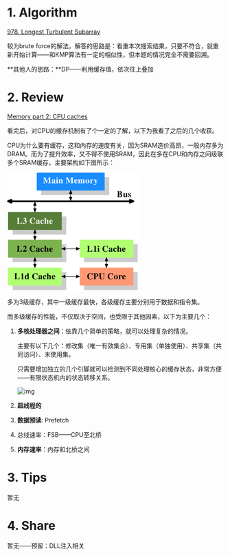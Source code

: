# 1. Algorithm

[978. Longest Turbulent Subarray](https://leetcode.com/problems/longest-turbulent-subarray/)

较为brute force的解法，解答的思路是：看重本次搜索结果，只要不符合，就重新开始计算——和KMP算法有一定的相似性，但本题的情况完全不需要回溯。

**其他人的思路：**DP——利用缓存值，依次往上叠加

# 2. Review

[Memory part 2: CPU caches](<https://lwn.net/Articles/252125/>)

看完后，对CPU的缓存机制有了个一定的了解，以下为我看了之后的几个收获。

CPU为什么要有缓存，这和内存的速度有关，因为SRAM造价高昂，一般内存多为DRAM。而为了提升效率，又不得不使用SRAM，因此在多在CPU和内存之间级联多个SRAM缓存，主要架构如下图所示：

![](./imgs/cpumemory.2.png)

多为3级缓存，其中一级缓存最快，各级缓存主要分别用于数据和指令集。

而多级缓存的性能，不仅取决于空间，也受限于其他因素，以下为主要几个：

1. **多核处理器之间**：依靠几个简单的策略，就可以处理复杂的情况。

   ​	主要有以下几个：修改集（唯一有效集合）、专用集（单独使用）、共享集（共同访问）、未使用集。

   ​	只需要增加独立的几个引脚就可以检测到不同处理核心的缓存状态，非常方便——有限状态机内的状态转移关系。

   ![img](https://static.lwn.net/images/cpumemory/cpumemory.13.png)

2. **超线程的**

3. **数据预读**:  Prefetch

4. 总线速率：FSB——CPU至北桥

5. **内存速率**：内存和北桥之间

# 3. Tips

暂无

# 4. Share

暂无——预留：DLL注入相关